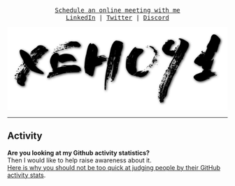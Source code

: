 <p align="center">
	<samp>
    <a href="https://cal.com/xeho91/online">Schedule an online meeting with me</a>
	</br>
    <a href="https://linkedin.com/in/xeho91">LinkedIn</a> |
    <a href="https://twitter.com/xeho91">Twitter</a> |
    <a href="https://discord.com/users/xeho91#8903">Discord</a>
  </samp>
</p>

![xeho91's animated logo](./xeho91-logo.svg)

---

## Activity

**Are you looking at my Github activity statistics?**\
Then I would like to help raise awareness about it.\
[Here is why you should not be too quick at judging people by their GitHub activity stats](https://devdojo.com/bobbyiliev/here-is-why-you-should-not-be-too-quick-at-judging-people-by-their-github-activity-stats).
